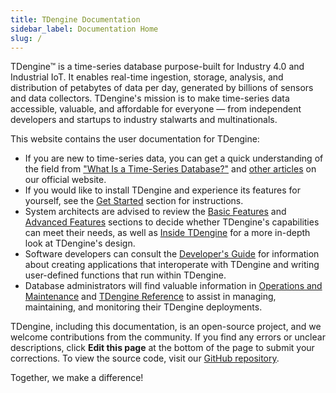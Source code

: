 ```yaml
---
title: TDengine Documentation
sidebar_label: Documentation Home
slug: /
---
```


TDengine™ is a time-series database purpose-built for Industry 4.0 and Industrial IoT. It enables real-time ingestion, storage, analysis, and distribution of petabytes of data per day, generated by billions of sensors and data collectors. TDengine's mission is to make time-series data accessible, valuable, and affordable for everyone — from independent developers and startups to industry stalwarts and multinationals.

This website contains the user documentation for TDengine:

- If you are new to time-series data, you can get a quick understanding of the field from ["What Is a Time-Series Database?"](https://tdengine.com/what-is-a-time-series-database/) and [other articles](https://tdengine.com/time-series-database/) on our official website.
- If you would like to install TDengine and experience its features for yourself, see the [Get Started](get-started/) section for instructions.
- System architects are advised to review the [Basic Features](basic-features/) and [Advanced Features](advanced-features/) sections to decide whether TDengine's capabilities can meet their needs, as well as [Inside TDengine](inside-tdengine/) for a more in-depth look at TDengine's design.
- Software developers can consult the [Developer's Guide](developer-guide/) for information about creating applications that interoperate with TDengine and writing user-defined functions that run within TDengine.
- Database administrators will find valuable information in [Operations and Maintenance](operations-and-maintenance/) and [TDengine Reference](tdengine-reference/) to assist in managing, maintaining, and monitoring their TDengine deployments.

TDengine, including this documentation, is an open-source project, and we welcome contributions from the community. If you find any errors or unclear descriptions, click **Edit this page** at the bottom of the page to submit your corrections. To view the source code, visit our [GitHub repository](https://github.com/taosdata/tdengine).

Together, we make a difference!
